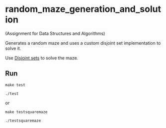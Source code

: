 # random_maze_generation_and_solution
(Assignment for Data Structures and Algorithms)

Generates a random maze and uses a custom disjoint set implementation to solve it.

Use [Disjoint sets](https://en.wikipedia.org/wiki/Disjoint_sets) to solve the maze. 

## Run

`make test`

`./test`

or

`make testsquaremaze`

`./testsquaremaze`
